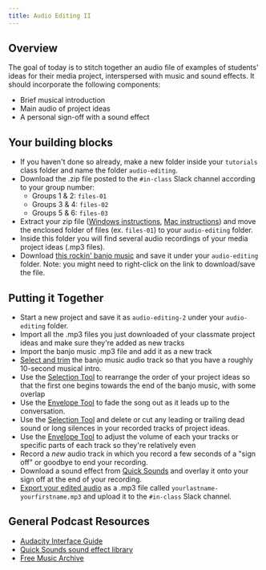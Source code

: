 ```yaml
---
title: Audio Editing II
---
```


## Overview

The goal of today is to stitch together an audio file of examples of students' ideas for their media project, interspersed with music and sound effects. It should incorporate the following components:

- Brief musical introduction
- Main audio of project ideas
- A personal sign-off with a sound effect

## Your building blocks

- If you haven't done so already, make a new folder inside your `tutorials` class folder and name the folder `audio-editing`.
- Download the .zip file posted to the `#in-class` Slack channel according to your group number:
	- Groups 1 & 2: `files-01`
	- Groups 3 & 4: `files-02`
	- Groups 5 & 6: `files-03`
- Extract your zip file ([Windows instructions](https://support.microsoft.com/en-us/windows/zip-and-unzip-files-f6dde0a7-0fec-8294-e1d3-703ed85e7ebc#:~:text=Open%20File%20Explorer%20and%20find,folder%20to%20a%20new%20location.), [Mac instructions](https://support.apple.com/guide/mac-help/zip-and-unzip-files-and-folders-on-mac-mchlp2528/mac#:~:text=unzip%20(expand)%20a%20compressed%20item)) and move the enclosed folder of files (ex. `files-01`) to your `audio-editing` folder. 
- Inside this folder you will find several audio recordings of your media project ideas (.mp3 files).
- Download [this rockin' banjo music]({{site.baseurl}}/modules/heftone-banjo-orchestra-whistling-rufus.mp3) and save it under your `audio-editing` folder. Note: you might need to right-click on the link to download/save the file.

## Putting it Together

- Start a new project and save it as `audio-editing-2` under your `audio-editing` folder.
- Import all the .mp3 files you just downloaded of your classmate project ideas and make sure they're added as new tracks
- Import the banjo music .mp3 file and add it as a new track
- [Select and trim](https://manual.audacityteam.org/man/audacity_tracks_and_clips.html) the banjo music audio track so that you have a roughly 10-second musical intro.
- Use the [Selection Tool](https://manual.audacityteam.org/man/selecting_audio_the_basics.html) to rearrange the order of your project ideas so that the first one begins towards the end of the banjo music, with some overlap
- Use the [Envelope Tool](https://manual.audacityteam.org/man/envelope_tool.html) to fade the song out as it leads up to the conversation.
- Use the [Selection Tool](https://manual.audacityteam.org/man/selecting_audio_the_basics.html) and delete or cut any leading or trailing dead sound or long silences in your recorded tracks of project ideas.
- Use the [Envelope Tool](https://manual.audacityteam.org/man/envelope_tool.html) to adjust the volume of each your tracks or specific parts of each track so they're relatively even
- Record a *new* audio track in which you record a few seconds of a "sign off" or goodbye to end your recording.
- Download a sound effect from [Quick Sounds](https://quicksounds.com/) and overlay it onto your sign off at the end of your recording.
- [Export your edited audio](https://manual.audacityteam.org/man/file_menu_export.html) as a .mp3 file called `yourlastname-yourfirstname.mp3` and upload it to the `#in-class` Slack channel. 

## General Podcast Resources

- [Audacity Interface Guide](https://wit.audacityteam.org/)
- [Quick Sounds sound effect library](https://www.youtube.com/audiolibrary/soundeffects)
- [Free Music Archive](https://freemusicarchive.org/)